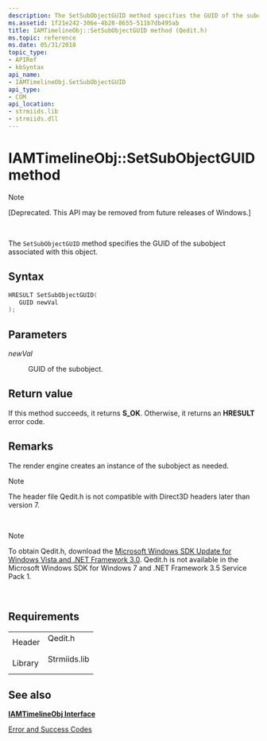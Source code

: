 ```yaml
---
description: The SetSubObjectGUID method specifies the GUID of the subobject associated with this object.
ms.assetid: 1f21e242-306e-4b28-8655-511b7db495ab
title: IAMTimelineObj::SetSubObjectGUID method (Qedit.h)
ms.topic: reference
ms.date: 05/31/2018
topic_type: 
- APIRef
- kbSyntax
api_name: 
- IAMTimelineObj.SetSubObjectGUID
api_type: 
- COM
api_location: 
- strmiids.lib
- strmiids.dll
---
```


# IAMTimelineObj::SetSubObjectGUID method

> [!Note]  
> \[Deprecated. This API may be removed from future releases of Windows.\]

 

The `SetSubObjectGUID` method specifies the GUID of the subobject associated with this object.

## Syntax


```C++
HRESULT SetSubObjectGUID(
   GUID newVal
);
```



## Parameters

<dl> <dt>

*newVal* 
</dt> <dd>

GUID of the subobject.

</dd> </dl>

## Return value

If this method succeeds, it returns **S\_OK**. Otherwise, it returns an **HRESULT** error code.

## Remarks

The render engine creates an instance of the subobject as needed.

> [!Note]  
> The header file Qedit.h is not compatible with Direct3D headers later than version 7.

 

> [!Note]  
> To obtain Qedit.h, download the [Microsoft Windows SDK Update for Windows Vista and .NET Framework 3.0](https://msdn.microsoft.com/windowsvista/bb980924.aspx). Qedit.h is not available in the Microsoft Windows SDK for Windows 7 and .NET Framework 3.5 Service Pack 1.

 

## Requirements



|                    |                                                                                         |
|--------------------|-----------------------------------------------------------------------------------------|
| Header<br/>  | <dl> <dt>Qedit.h</dt> </dl>      |
| Library<br/> | <dl> <dt>Strmiids.lib</dt> </dl> |



## See also

<dl> <dt>

[**IAMTimelineObj Interface**](iamtimelineobj.md)
</dt> <dt>

[Error and Success Codes](error-and-success-codes.md)
</dt> </dl>

 

 




